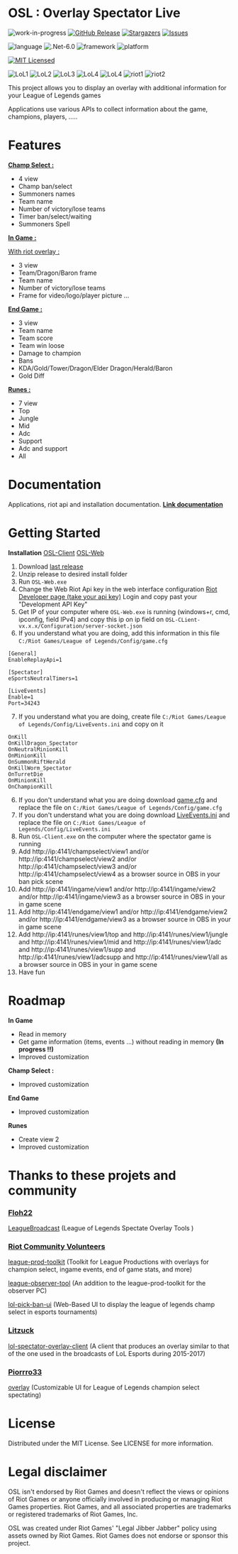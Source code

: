 # **OSL : Overlay Spectator Live**
![work-in-progress](https://img.shields.io/badge/respos%20status-WIP-yellow)
[![GitHub Release](https://img.shields.io/github/release/Sky-csc/OSL)](https://github.com/Sky-csc/OSL/releases/latest)
[![Stargazers](https://img.shields.io/github/stars/Sky-csc/OSL)](https://github.com/Sky-csc/OSL/stargazers)
[![Issues](https://img.shields.io/github/issues/Sky-csc/OSL)](https://github.com/Sky-csc/OSL/issues)

![language](https://img.shields.io/badge/c%23-10.0-brightgreen)
![.Net-6.0](https://img.shields.io/badge/.NET-6.0-brightgreen)
![framework](https://img.shields.io/badge/framework-blazor-brightgreen)
![platform](https://img.shields.io/badge/platform-windows-brightgreen)

[![MIT Licensed](https://img.shields.io/github/license/Sky-csc/OSL)](https://github.com/Sky-CSC/OSL/blob/main/LICENSE)

![LoL1](https://img.shields.io/badge/Game%20Client%20API-League%20of%20Legends-blue)
![LoL2](https://img.shields.io/badge/Game%20Client%20Replay%20API-League%20of%20Legends-blue)
![LoL3](https://img.shields.io/badge/Live%20Events%20API-League%20of%20Legends-blue)
![LoL4](https://img.shields.io/badge/Memory%20Reader-League%20of%20Legends-blue)
![LoL4](https://img.shields.io/badge/LCU%20API-League%20of%20Legends-blue)
![riot1](https://img.shields.io/badge/Web%20API%20Riot-RIOT-blue)
![riot2](https://img.shields.io/badge/CDragon%20API-CDragon-blue)

This project allows you to display an overlay with additional information for your League of Legends games

Applications use various APIs to collect information about the game, champions, players, .....

# **Features**

**[Champ Select :](https://sky-csc.github.io/OSL/web/index.html#information-display-with-overlay-in-champ-select)**
- 4 view
- Champ ban/select
- Summoners names
- Team name
- Number of victory/lose teams
- Timer ban/select/waiting
- Summoners Spell

**[In Game :](https://sky-csc.github.io/OSL/web/index.html#information-display-with-overlay-in-game)**

[With riot overlay :](https://sky-csc.github.io/OSL/web/index.html#with-riot-overlay-)
- 3 view
- Team/Dragon/Baron frame
- Team name
- Number of victory/lose teams
- Frame for video/logo/player picture ...

**[End Game :](https://sky-csc.github.io/OSL/web/index.html#information-display-with-overlay-in-end-game)**
- 3 view
- Team name
- Team score
- Team win loose
- Damage to champion
- Bans
- KDA/Gold/Tower/Dragon/Elder Dragon/Herald/Baron
- Gold Diff

**[Runes :](https://sky-csc.github.io/OSL/web/index.html#information-display-with-overlay-runes)**
- 7 view
- Top
- Jungle
- Mid
- Adc
- Support
- Adc and support
- All

# **Documentation**
Applications, riot api and installation documentation. **[Link documentation](https://sky-csc.github.io/OSL/)**

# **Getting Started**

**Installation**
[OSL-Client](https://sky-csc.github.io/OSL/client/index.html)
[OSL-Web](https://sky-csc.github.io/OSL/web/index.html)
1. Download [last release](https://github.com/Sky-CSC/OSL/releases/latest)
2. Unzip release to desired install folder
3. Run ```OSL-Web.exe```
4. Change the Web Riot Api key in the web interface configuration
[Riot Developer page (take your api key)](https://developer.riotgames.com/)
Login and copy past your "Development API Key" 
5. Get IP of your computer where ```OSL-Web.exe``` is running (windows+r, cmd, ipconfig, field IPv4) and copy this ip on ip field on ```OSL-CLient-vx.x.x/Configuration/server-socket.json```
6. If you understand what you are doing, add this information in this file ```C:/Riot Games/League of Legends/Config/game.cfg```
```
[General]
EnableReplayApi=1

[Spectator]
eSportsNeutralTimers=1

[LiveEvents]
Enable=1
Port=34243
```
7. If you understand what you are doing, create file ```C:/Riot Games/League of Legends/Config/LiveEvents.ini``` and copy on it
```
OnKill
OnKillDragon_Spectator
OnNeutralMinionKill
OnMinionKill
OnSummonRiftHerald
OnKillWorm_Spectator
OnTurretDie
OnMinionKill
OnChampionKill
```
6. If you don't understand what you are doing download <a href="../misc/game.cfg" download>game.cfg</a>  and replace the file on ```C:/Riot Games/League of Legends/Config/game.cfg``` 
7. If you don't understand what you are doing download <a href="../misc/LiveEvents.ini" download>LiveEvents.ini</a>  and replace the file on ```C:/Riot Games/League of Legends/Config/LiveEvents.ini``` 
8. Run ```OSL-Client.exe``` on the computer where the spectator game is running
9. Add http://ip:4141/champselect/view1 and/or http://ip:4141/champselect/view2 and/or 
http://ip:4141/champselect/view3 and/or http://ip:4141/champselect/view4 as a browser source in OBS in your ban pick scene
10. Add http://ip:4141/ingame/view1 and/or http://ip:4141/ingame/view2 and/or http://ip:4141/ingame/view3 as a browser source in OBS in your in game scene
11. Add http://ip:4141/endgame/view1 and/or http://ip:4141/endgame/view2 and/or http://ip:4141/endgame/view3 as a browser source in OBS in your in game scene
12. Add http://ip:4141/runes/view1/top and http://ip:4141/runes/view1/jungle and http://ip:4141/runes/view1/mid and http://ip:4141/runes/view1/adc and http://ip:4141/runes/view1/supp and http://ip:4141/runes/view1/adcsupp and http://ip:4141/runes/view1/all as a browser source in OBS in your in game scene
13. Have fun

# **Roadmap**

**In Game**
- Read in memory 
- Get game information (items, events ...) without reading in memory  **(In progress !!)**
- Improved customization

**Champ Select :**
- Improved customization

**End Game**
- Improved customization

**Runes**
- Create view 2
- Improved customization

# Thanks to these projets and community
### [Floh22](https://github.com/floh22)

[LeagueBroadcast](https://github.com/floh22/LeagueBroadcast) (League of Legends Spectate Overlay Tools )

### [Riot Community Volunteers ](https://github.com/RCVolus)

[league-prod-toolkit](https://github.com/RCVolus/league-prod-toolkit) (Toolkit for League Productions with overlays for champion select, ingame events, end of game stats, and more)

[league-observer-tool](https://github.com/RCVolus/league-observer-tool) (An addition to the league-prod-toolkit for the observer PC)

[lol-pick-ban-ui](https://github.com/RCVolus/lol-pick-ban-ui) (Web-Based UI to display the league of legends champ select in esports tournaments)

### [Litzuck](https://github.com/Litzuck)

[lol-spectator-overlay-client](https://github.com/Litzuck/lol-spectator-overlay-client) (A client that produces an overlay similar to that of the one used in the broadcasts of LoL Esports during 2015-2017)

### [Piorrro33](https://github.com/piorrro33)

[overlay](https://github.com/piorrro33/overlay) (Customizable UI for League of Legends champion select spectating)

# **License**
Distributed under the MIT License. See LICENSE for more information.


# **Legal disclaimer**
OSL isn't endorsed by Riot Games and doesn't reflect the views or opinions of Riot Games or anyone officially involved in producing or managing Riot Games properties. Riot Games, and all associated properties are trademarks or registered trademarks of Riot Games, Inc.

OSL was created under Riot Games' "Legal Jibber Jabber" policy using assets owned by Riot Games.  Riot Games does not endorse or sponsor this project.